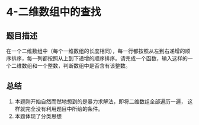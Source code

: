 # 4-二维数组中的查找
## 题目描述
在一个二维数组中（每个一维数组的长度相同），每一行都按照从左到右递增的顺序排序，每一列都按照从上到下递增的顺序排序。请完成一个函数，输入这样的一个二维数组和一个整数，判断数组中是否含有该整数。
## 总结
1. 本题刚开始自然而然地想到的是暴力求解法，即将二维数组全部遍历一遍，
这样就完全没有利用题目中所给的条件。
2. 本题体现了分类思想